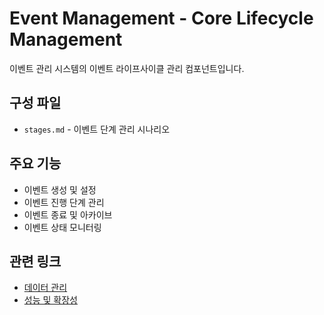 # Event Management - Core Lifecycle Management

이벤트 관리 시스템의 이벤트 라이프사이클 관리 컴포넌트입니다.

## 구성 파일
- `stages.md` - 이벤트 단계 관리 시나리오

## 주요 기능
- 이벤트 생성 및 설정
- 이벤트 진행 단계 관리
- 이벤트 종료 및 아카이브
- 이벤트 상태 모니터링

## 관련 링크
- [데이터 관리](../data/README.md)
- [성능 및 확장성](../performance/README.md)
